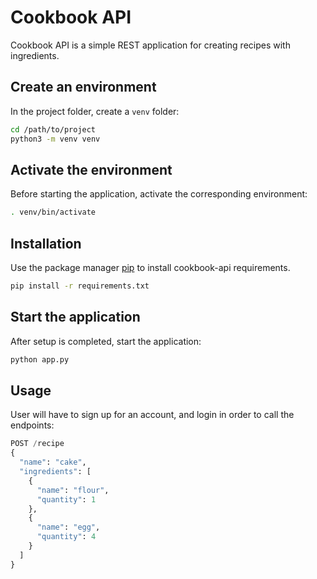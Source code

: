 # Cookbook API

Cookbook API is a simple REST application for creating recipes with ingredients.

## Create an environment

In the project folder, create a `venv` folder:

```bash
cd /path/to/project
python3 -m venv venv
```

## Activate the environment

Before starting the application, activate the corresponding environment:

```bash
. venv/bin/activate
```

## Installation

Use the package manager [pip](https://pip.pypa.io/en/stable/) to install cookbook-api requirements.

```bash
pip install -r requirements.txt
```

## Start the application

After setup is completed, start the application:

```bash
python app.py
```

## Usage

User will have to sign up for an account, and login in order to call the endpoints:

```python
POST /recipe
{
  "name": "cake",
  "ingredients": [
    {
      "name": "flour",
      "quantity": 1
    },
    {
      "name": "egg",
      "quantity": 4
    }
  ]
}
```
